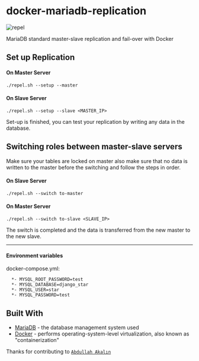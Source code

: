 # docker-mariadb-replication
![repel](https://liquipedia.net/commons/images/thumb/e/ee/Omniknight_degen_aura.png/50px-Omniknight_degen_aura.png)

MariaDB standard master-slave replication and fail-over with Docker 

## Set up Replication 
#### On Master Server

```
./repel.sh --setup --master
```

#### On Slave Server 

```
./repel.sh --setup --slave <MASTER_IP>
```

Set-up is finished, you can test your replication by writing any data in the database.

## Switching roles between master-slave servers 

Make sure your tables are locked on master also make sure that no data is written to the master before the switching and follow the steps in order.

#### On Slave Server 

```
./repel.sh --switch to-master
```

#### On Master Server

```
./repel.sh --switch to-slave <SLAVE_IP>
```
The switch is completed and the data is transferred from the new master to the new slave.

---

#### Environment variables
docker-compose.yml:

      *- MYSQL_ROOT_PASSWORD=test
      *- MYSQL_DATABASE=django_star
      *- MYSQL_USER=star
      *- MYSQL_PASSWORD=test


## Built With

* [MariaDB](https://mariadb.org/about/) - the database management system used
* [Docker](https://www.docker.com/why-docker) - performs operating-system-level virtualization, also known as "containerization"

Thanks for contributing to <a href="https://github.com/armut" target="blank">`Abdullah Akalın`</a> 
